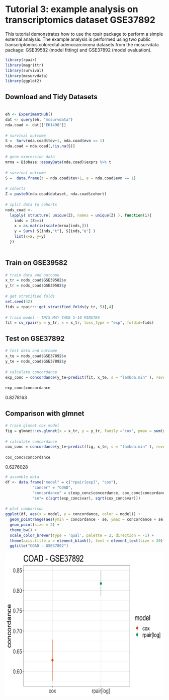 Tutorial 3: example analysis on transcriptomics dataset GSE37892
================

This tutorial demonstrates how to use the rpair package to perform a simple external analysis. The example analysis is performed using two public transcriptomics colorectal adenocarcinoma datasets from the mcsurvdata package: GSE39582 (model fitting) and GSE37892 (model evaluation).

``` r
library(rpair)
library(magrittr)
library(survival)
library(mcsurvdata)
library(ggplot2)
```

## Download and Tidy Datasets
```r

eh <- ExperimentHub()
dat <- query(eh, "mcsurvdata")
nda.coad <- dat[["EH1498"]]

# survival outcome 
S =  Surv(nda.coad$tev+1, nda.coad$evn == 1)
nda.coad = nda.coad[,!is.na(S)] 

# gene expression data
mrna = Biobase::assayData(nda.coad)$exprs %>% t

# survival outcome 
S =  data.frame(t = nda.coad$tev+1, e = nda.coad$evn == 1)

# cohorts 
Z = paste0(nda.coad$dataset, nda.coad$cohort)

# split data to cohorts 
nods_coad <-
  lapply( structure( unique(Z), names = unique(Z) ), function(i){
    inds = (Z==i)
    x = as.matrix(scale(mrna[inds,]))
    y = Surv( S[inds,"t"], S[inds,"e"] )
    list(x=x, y=y)
  })
  

```

## Train on GSE39582
```r
# train data and outcome
x_tr = nods_coad$GSE39582$x
y_tr = nods_coad$GSE39582$y

# get stratified folds
set.seed(42)
fids = rpair:::get_stratified_folds(y_tr, 5)[,4]

# train model - THIS MAY TAKE 5-10 MINUTES
fit = cv_rpair(y = y_tr, x = x_tr, loss_type = "exp", foldid=fids)

```

## Test on GSE37892
```r
# test data and outcome
x_te = nods_coad$GSE37892$x
y_te = nods_coad$GSE37892$y

# calculate concordance
exp_conc = concordance(y_te~predict(fit, x_te, s = "lambda.min" ), reverse = T)

exp_conc$concordance
```
0.8278163


## Comparison with glmnet
```r
# train glmnet cox model
fig = glmnet::cv.glmnet(x = x_tr, y = y_tr, family ='cox', pmax = sum(y_tr[,2]), foldid = fids)

# calculate concordance
cox_conc = concordance(y_te~predict(fig, x_te, s = "lambda.min" ), reverse = T)

cox_conc$concordance
```
0.6276028

```r
# assemble data
df <- data.frame("model" = c("rpair[exp]", "cox"), 
            "cancer" = "COAD", 
            "concordance" = c(exp_conc$concordance, cox_conc$concordance),
            "se"= c(sqrt(exp_conc$var), sqrt(cox_conc$var)))

# plot comparison
ggplot(df, aes(x = model, y = concordance, color = model)) + 
  geom_pointrange(aes(ymin = concordance - se, ymax = concordance + se)) +
  geom_point(size = 2) + 
  theme_bw() + 
  scale_color_brewer(type = 'qual', palette = 2, direction = -1) +
  theme(axis.title.x = element_blank(), text = element_text(size = 20)) +
  ggtitle("COAD - GSE37892")
```
<img src="imgs/rpair-log_cox_comparison.png" width="665" height="455" />
